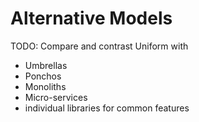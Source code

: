 # Alternative Models

TODO: Compare and contrast Uniform with

- Umbrellas
- Ponchos
- Monoliths
- Micro-services
- individual libraries for common features

